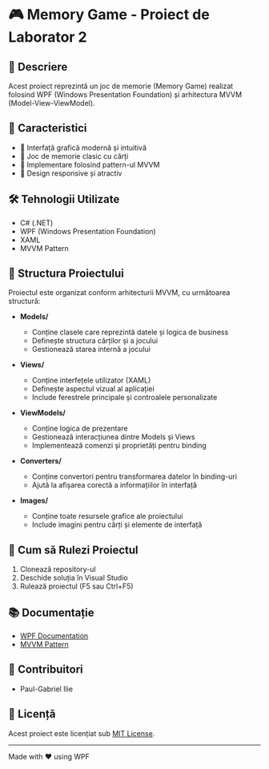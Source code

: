 # 🎮 Memory Game - Proiect de Laborator 2

## 📝 Descriere
Acest proiect reprezintă un joc de memorie (Memory Game) realizat folosind WPF (Windows Presentation Foundation) și arhitectura MVVM (Model-View-ViewModel).

## 🚀 Caracteristici
- 🎯 Interfață grafică modernă și intuitivă
- 🧠 Joc de memorie clasic cu cărți
- 🔄 Implementare folosind pattern-ul MVVM
- 🎨 Design responsive și atractiv

## 🛠️ Tehnologii Utilizate
- C# (.NET)
- WPF (Windows Presentation Foundation)
- XAML
- MVVM Pattern

## 📁 Structura Proiectului
Proiectul este organizat conform arhitecturii MVVM, cu următoarea structură:

- **Models/**
  - Conține clasele care reprezintă datele și logica de business
  - Definește structura cărților și a jocului
  - Gestionează starea internă a jocului

- **Views/**
  - Conține interfețele utilizator (XAML)
  - Definește aspectul vizual al aplicației
  - Include ferestrele principale și controalele personalizate

- **ViewModels/**
  - Conține logica de prezentare
  - Gestionează interacțiunea dintre Models și Views
  - Implementează comenzi și proprietăți pentru binding

- **Converters/**
  - Conține convertori pentru transformarea datelor în binding-uri
  - Ajută la afișarea corectă a informațiilor în interfață

- **Images/**
  - Conține toate resursele grafice ale proiectului
  - Include imagini pentru cărți și elemente de interfață

## 🚀 Cum să Rulezi Proiectul
1. Clonează repository-ul
2. Deschide soluția în Visual Studio
3. Rulează proiectul (F5 sau Ctrl+F5)

## 📚 Documentație
- [WPF Documentation](https://docs.microsoft.com/en-us/dotnet/desktop/wpf/)
- [MVVM Pattern](https://docs.microsoft.com/en-us/dotnet/architecture/maui/mvvm)

## 👥 Contribuitori
- Paul-Gabriel Ilie

## 📄 Licență
Acest proiect este licențiat sub [MIT License](LICENSE).

---

Made with ❤️ using WPF